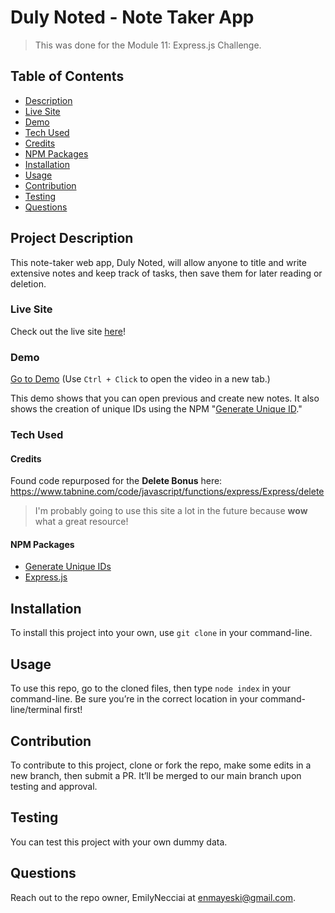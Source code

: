 # Duly Noted - Note Taker App
> This was done for the Module 11: Express.js Challenge. 

## Table of Contents
- [Description](#project-description)
- [Live Site](#live-site)
- [Demo](#demo)
- [Tech Used](#tech-used)
- [Credits](#credits)
- [NPM Packages](#npm-packages)
- [Installation](#installation)
- [Usage](#usage)
- [Contribution](#contribution)
- [Testing](#testing)
- [Questions](#questions)


## Project Description
This note-taker web app, Duly Noted, will allow anyone to title and write extensive notes and keep track of tasks, then save them for later reading or deletion. 

### Live Site
Check out the live site [here](https://obscure-hollows-28379.herokuapp.com/)!

### Demo 
[Go to Demo](https://drive.google.com/file/d/1OdsGTRVHiwCo-CuQOUPS739_djrLwWr2/view) (Use `Ctrl + Click` to open the video in a new tab.)

This demo shows that you can open previous and create new notes. It also shows the creation of unique IDs using the NPM "[Generate Unique ID](https://www.npmjs.com/package/generate-unique-id)."

### Tech Used

#### Credits
Found code repurposed for the **Delete Bonus** here: https://www.tabnine.com/code/javascript/functions/express/Express/delete
> I'm probably going to use this site a lot in the future because **wow** what a great resource!

#### NPM Packages
- [Generate Unique IDs](https://www.npmjs.com/package/generate-unique-id)
- [Express.js](https://www.npmjs.com/package/express)

## Installation 
To install this project into your own, use `git clone` in your command-line.

## Usage 
To use this repo, go to the cloned files, then type `node index` in your command-line. Be sure you’re in the correct location in your command-line/terminal first!

## Contribution
To contribute to this project, clone or fork the repo, make some edits in a new branch, then submit a PR. It’ll be merged to our main branch upon testing and approval.

## Testing
You can test this project with your own dummy data.

## Questions
Reach out to the repo owner, EmilyNecciai at enmayeski@gmail.com.

